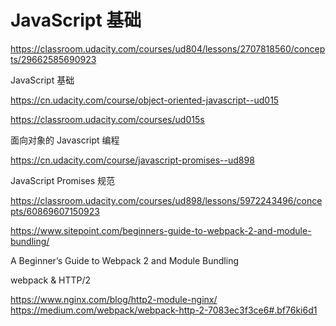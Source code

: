 # JavaScript 基础 


https://classroom.udacity.com/courses/ud804/lessons/2707818560/concepts/29662585690923

JavaScript 基础



https://cn.udacity.com/course/object-oriented-javascript--ud015

https://classroom.udacity.com/courses/ud015s

面向对象的 Javascript 编程






https://cn.udacity.com/course/javascript-promises--ud898


JavaScript Promises 规范

https://classroom.udacity.com/courses/ud898/lessons/5972243496/concepts/60869607150923









https://www.sitepoint.com/beginners-guide-to-webpack-2-and-module-bundling/


A Beginner’s Guide to Webpack 2 and Module Bundling




webpack & HTTP/2

https://www.nginx.com/blog/http2-module-nginx/
https://medium.com/webpack/webpack-http-2-7083ec3f3ce6#.bf76ki6d1

